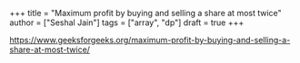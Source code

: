 +++
title = "Maximum profit by buying and selling a share at most twice"
author = ["Seshal Jain"]
tags = ["array", "dp"]
draft = true
+++

<https://www.geeksforgeeks.org/maximum-profit-by-buying-and-selling-a-share-at-most-twice/>
